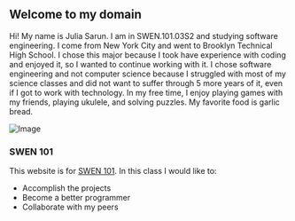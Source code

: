 ## Welcome to my domain

Hi! My name is Julia Sarun. I am in SWEN.101.03S2 and studying software engineering. I come from New York City and went to Brooklyn Technical High School. I chose this major because I took have experience with coding and enjoyed it, so I wanted to continue working with it. I chose software engineering and not computer science because I struggled with most of my science classes and did not want to suffer through 5 more years of it, even if I got to work with technology. In my free time, I enjoy playing games with my friends, playing ukulele, and solving puzzles. My favorite food is garlic bread. 

![Image](https://www.featurepics.com/StockImage/20071001/garlic-bread-stock-picture-472818.jpg)

### SWEN 101  
This website is for [SWEN 101](http://www.se.rit.edu/~swen-101/). In this class I would like to:
<ul>
  <li>Accomplish the projects</li>
  <li>Become a better programmer</li>
  <li>Collaborate with my peers</li>
</ul>  
